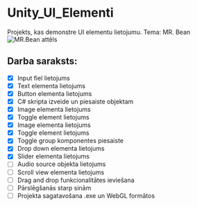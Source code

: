 # Unity_UI_Elementi
Projekts, kas demonstre UI elementu lietojumu. Tema: MR. Bean
![MR.Bean attēls](https://eu-images.contentstack.com/v3/assets/blt781c383a1983f673/bltc3e5bba550bbafcd/621cd9d649d9ac45be97463f/MrBeanDigital(2).jpg?width=800&auto=webp&format=png)
## Darba saraksts:
- [x] Input fiel lietojums
- [x] Text elementa lietojums
- [x] Button elementa lietojums
- [x] C# skripta izveide un piesaiste objektam
- [x] Image elementa lietojums
- [x] Toggle element lietojums
- [x] Image elementa lietojums
- [x] Toggle element lietojums
- [x] Toggle group komponentes piesaiste
- [x] Drop down elementa lietojums
- [x] Slider elementa lietojums
- [ ] Audio source objekta lietojums
- [ ] Scroll view elementa lietojums
- [ ] Drag and drop funkcionalitātes ieviešana
- [ ] Pārslēgšanās starp sinām
- [ ] Projekta sagatavošana .exe un WebGL formātos
